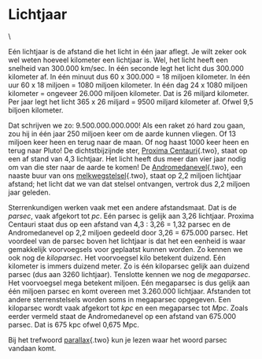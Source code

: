 # Lichtjaar

\

Eén lichtjaar is de afstand die het licht in één jaar aflegt. Je wilt
zeker ook wel weten hoeveel kilometer een lichtjaar is. Wel, het licht
heeft een snelheid van 300.000 km/sec. In één seconde legt het licht dus
300.000 kilometer af. In één minuut dus 60 x 300.000 = 18 miljoen
kilometer. In één uur 60 x 18 miljoen = 1080 miljoen kilometer. In één
dag 24 x 1080 miljoen kilometer = ongeveer 26.000 miljoen kilometer. Dat
is 26 miljard kilometer. Per jaar legt het licht 365 x 26 miljard = 9500
miljard kilometer af. Ofwel 9,5 biljoen kilometer.

Dat schrijven we zo: 9.500.000.000.000! Als een raket zó hard zou gaan,
zou hij in één jaar 250 miljoen keer om de aarde kunnen vliegen. Of 13
miljoen keer heen en terug naar de maan. Of nog haast 1000 keer heen en
terug naar Pluto! De dichtstbijzijnde ster, [Proxima
Centauri](proxima.html){.two}, staat op een af stand van 4,3 lichtjaar.
Het licht heeft dus meer dan vier jaar nodig om van die ster naar de
aarde te komen! De [Andromedanevel](andromedanevel.html){.two}, een
naaste buur van ons [melkwegstelsel](melkwegs.html){.two}, staat op 2,2
miljoen lichtjaar afstand; het licht dat we van dat stelsel ontvangen,
vertrok dus 2,2 miljoen jaar geleden.

Sterrenkundigen werken vaak met een andere afstandsmaat. Dat is de
*parsec*, vaak afgekort tot *pc*. Eén parsec is gelijk aan 3,26
lichtjaar. Proxima Centauri staat dus op een afstand van 4,3 : 3,26 =
1,32 parsec en de Andromedanevel op 2,2 miljoen gedeeld door 3,26 =
675.000 parsec. Het voordeel van de parsec boven het lichtjaar is dat
het een eenheid is waar gemakkelijk voorvoegsels voor geplaatst kunnen
worden. Zo kennen we ook nog de *kiloparsec*. Het voorvoegsel kilo
betekent duizend. Eén kilometer is immers duizend meter. Zo is één
kiloparsec gelijk aan duizend parsec (dus aan 3260 lichtjaar). Tenslotte
kennen we nog de *megaparsec*. Het voorvoegsel mega betekent miljoen.
Eén megaparsec is dus gelijk aan één miljoen parsec en komt overeen met
3.260.000 lichtjaar. Afstanden tot andere sterrenstelsels worden soms in
megaparsec opgegeven. Een kiloparsec wordt vaak afgekort tot *kpc* en
een megaparsec tot *Mpc*. Zoals eerder vermeld staat de Andromedanevel
op een afstand van 675.000 parsec. Dat is 675 kpc ofwel 0,675 Mpc.

Bij het trefwoord [parallax](parallax.html){.two} kun je lezen waar het
woord parsec vandaan komt.
